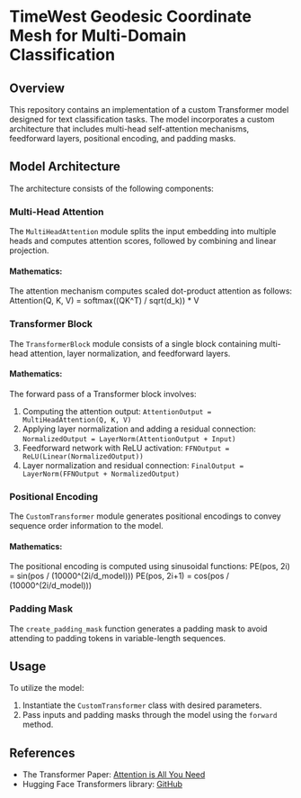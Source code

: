 # TimeWest Geodesic Coordinate Mesh for Multi-Domain Classification

## Overview
This repository contains an implementation of a custom Transformer model designed for text classification tasks. The model incorporates a custom architecture that includes multi-head self-attention mechanisms, feedforward layers, positional encoding, and padding masks.

## Model Architecture
The architecture consists of the following components:

### Multi-Head Attention
The `MultiHeadAttention` module splits the input embedding into multiple heads and computes attention scores, followed by combining and linear projection.

#### Mathematics:
The attention mechanism computes scaled dot-product attention as follows:
Attention(Q, K, V) = softmax((QK^T) / sqrt(d_k)) * V


### Transformer Block
The `TransformerBlock` module consists of a single block containing multi-head attention, layer normalization, and feedforward layers.

#### Mathematics:
The forward pass of a Transformer block involves:
1. Computing the attention output: `AttentionOutput = MultiHeadAttention(Q, K, V)`
2. Applying layer normalization and adding a residual connection: `NormalizedOutput = LayerNorm(AttentionOutput + Input)`
3. Feedforward network with ReLU activation: `FFNOutput = ReLU(Linear(NormalizedOutput))`
4. Layer normalization and residual connection: `FinalOutput = LayerNorm(FFNOutput + NormalizedOutput)`

### Positional Encoding
The `CustomTransformer` module generates positional encodings to convey sequence order information to the model.

#### Mathematics:
The positional encoding is computed using sinusoidal functions:
PE(pos, 2i) = sin(pos / (10000^(2i/d_model)))
PE(pos, 2i+1) = cos(pos / (10000^(2i/d_model)))


### Padding Mask
The `create_padding_mask` function generates a padding mask to avoid attending to padding tokens in variable-length sequences.

## Usage
To utilize the model:
1. Instantiate the `CustomTransformer` class with desired parameters.
2. Pass inputs and padding masks through the model using the `forward` method.

## References
- The Transformer Paper: [Attention is All You Need](https://arxiv.org/abs/1706.03762)
- Hugging Face Transformers library: [GitHub](https://github.com/huggingface/transformers)
